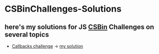 # CSBinChallenges-Solutions
## here's my solutions for JS [CSBin](http://csbin.io/) Challenges on several topics
- [Callbacks challenge](http://csbin.io/callbacks) -> [my solution](https://github.com/AmrKhaledAK47/CSBinChallenges-Solutions/edit/main/callbacks.js)
